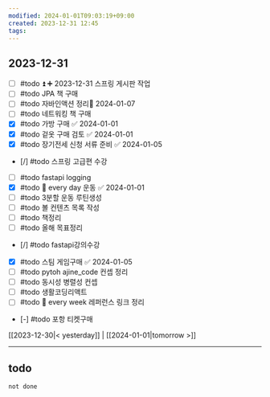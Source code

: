 ```yaml
---
modified: 2024-01-01T09:03:19+09:00
created: 2023-12-31 12:45
tags: 
---
```

  
## 2023-12-31  

- [ ] #todo ⏫ ➕ 2023-12-31 스프링 게시판 작업  
- [ ] #todo JPA 책 구매
- [ ] #todo 자바인액션 정리📅 2024-01-07 
- [ ] #todo 네트워킹 책 구매
- [x] #todo 가방 구매 ✅ 2024-01-01
- [x] #todo 겉옷 구매 검토 ✅ 2024-01-01
- [x] #todo 장기전세 신청 서류 준비 ✅ 2024-01-05
- [/] #todo 스프링 고급편 수강
- [ ] #todo fastapi logging
- [x] #todo 🔁 every day 운동 ✅ 2024-01-01
- [ ] #todo 3분할 운동 루틴생성
- [ ] #todo 볼 컨텐츠 목록 작성
- [ ] #todo 책정리
- [ ] #todo 올해 목표정리
- [/] #todo fastapi강의수강
- [x] #todo 스팀 게임구매 ✅ 2024-01-05
- [ ] #todo pytoh ajine_code 컨셉 정리
- [ ] #todo 동시성 병렬성 컨셉
- [ ] #todo 생활코딩리액트
- [ ] #todo 🔁 every week 레퍼런스 링크 정리
- [-] #todo 포항 티켓구매
  
  
[[2023-12-30|< yesterday]] | [[2024-01-01|tomorrow >]]  
  
---  
## todo

```tasks  
not done  
```


